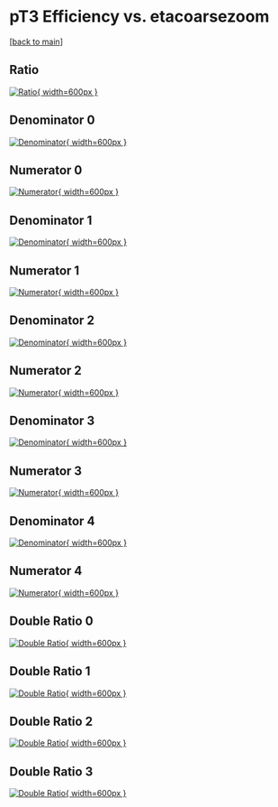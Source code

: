 # pT3 Efficiency vs. etacoarsezoom

[[back to main](./)]



## Ratio

[![Ratio](../mtv/var/pT3_loweta_321_1_eff_etacoarsezoom.png){ width=600px }](../mtv/var/pT3_loweta_321_1_eff_etacoarsezoom.pdf)

## Denominator 0

[![Denominator](../mtv/den/pT3_loweta_321_1_eff_etacoarsezoom_den0.png){ width=600px }](../mtv/den/pT3_loweta_321_1_eff_etacoarsezoom_den0.pdf)

## Numerator 0

[![Numerator](../mtv/num/pT3_loweta_321_1_eff_etacoarsezoom_num0.png){ width=600px }](../mtv/num/pT3_loweta_321_1_eff_etacoarsezoom_num0.pdf)

## Denominator 1

[![Denominator](../mtv/den/pT3_loweta_321_1_eff_etacoarsezoom_den1.png){ width=600px }](../mtv/den/pT3_loweta_321_1_eff_etacoarsezoom_den1.pdf)

## Numerator 1

[![Numerator](../mtv/num/pT3_loweta_321_1_eff_etacoarsezoom_num1.png){ width=600px }](../mtv/num/pT3_loweta_321_1_eff_etacoarsezoom_num1.pdf)

## Denominator 2

[![Denominator](../mtv/den/pT3_loweta_321_1_eff_etacoarsezoom_den2.png){ width=600px }](../mtv/den/pT3_loweta_321_1_eff_etacoarsezoom_den2.pdf)

## Numerator 2

[![Numerator](../mtv/num/pT3_loweta_321_1_eff_etacoarsezoom_num2.png){ width=600px }](../mtv/num/pT3_loweta_321_1_eff_etacoarsezoom_num2.pdf)

## Denominator 3

[![Denominator](../mtv/den/pT3_loweta_321_1_eff_etacoarsezoom_den3.png){ width=600px }](../mtv/den/pT3_loweta_321_1_eff_etacoarsezoom_den3.pdf)

## Numerator 3

[![Numerator](../mtv/num/pT3_loweta_321_1_eff_etacoarsezoom_num3.png){ width=600px }](../mtv/num/pT3_loweta_321_1_eff_etacoarsezoom_num3.pdf)

## Denominator 4

[![Denominator](../mtv/den/pT3_loweta_321_1_eff_etacoarsezoom_den4.png){ width=600px }](../mtv/den/pT3_loweta_321_1_eff_etacoarsezoom_den4.pdf)

## Numerator 4

[![Numerator](../mtv/num/pT3_loweta_321_1_eff_etacoarsezoom_num4.png){ width=600px }](../mtv/num/pT3_loweta_321_1_eff_etacoarsezoom_num4.pdf)

## Double Ratio 0

[![Double Ratio](../mtv/ratio/pT3_loweta_321_1_eff_etacoarsezoom_ratio0.png){ width=600px }](../mtv/ratio/pT3_loweta_321_1_eff_etacoarsezoom_ratio0.pdf)

## Double Ratio 1

[![Double Ratio](../mtv/ratio/pT3_loweta_321_1_eff_etacoarsezoom_ratio1.png){ width=600px }](../mtv/ratio/pT3_loweta_321_1_eff_etacoarsezoom_ratio1.pdf)

## Double Ratio 2

[![Double Ratio](../mtv/ratio/pT3_loweta_321_1_eff_etacoarsezoom_ratio2.png){ width=600px }](../mtv/ratio/pT3_loweta_321_1_eff_etacoarsezoom_ratio2.pdf)

## Double Ratio 3

[![Double Ratio](../mtv/ratio/pT3_loweta_321_1_eff_etacoarsezoom_ratio3.png){ width=600px }](../mtv/ratio/pT3_loweta_321_1_eff_etacoarsezoom_ratio3.pdf)

